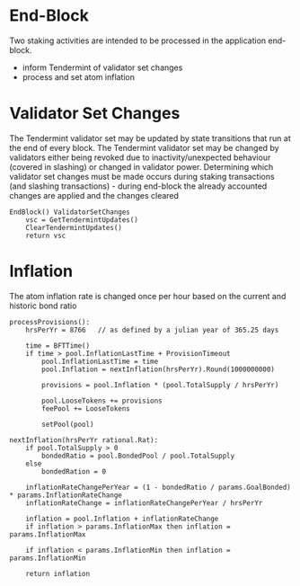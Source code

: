 # End-Block 

Two staking activities are intended to be processed in the application end-block.
 - inform Tendermint of validator set changes
 - process and set atom inflation

# Validator Set Changes

The Tendermint validator set may be updated by state transitions that run at
the end of every block. The Tendermint validator set may be changed by
validators either being revoked due to inactivity/unexpected behaviour (covered
in slashing) or changed in validator power. Determining which validator set
changes must be made occurs during staking transactions (and slashing
transactions) - during end-block the already accounted changes are applied and
the changes cleared

```golang
EndBlock() ValidatorSetChanges
    vsc = GetTendermintUpdates()
    ClearTendermintUpdates()
    return vsc
```

# Inflation

The atom inflation rate is changed once per hour based on the current and
historic bond ratio

```golang
processProvisions():
    hrsPerYr = 8766   // as defined by a julian year of 365.25 days
    
    time = BFTTime()
    if time > pool.InflationLastTime + ProvisionTimeout 
        pool.InflationLastTime = time
        pool.Inflation = nextInflation(hrsPerYr).Round(1000000000)
        
        provisions = pool.Inflation * (pool.TotalSupply / hrsPerYr)
        
        pool.LooseTokens += provisions
        feePool += LooseTokens
        
        setPool(pool)

nextInflation(hrsPerYr rational.Rat):
    if pool.TotalSupply > 0 
        bondedRatio = pool.BondedPool / pool.TotalSupply
    else 
        bondedRation = 0
   
    inflationRateChangePerYear = (1 - bondedRatio / params.GoalBonded) * params.InflationRateChange
    inflationRateChange = inflationRateChangePerYear / hrsPerYr

    inflation = pool.Inflation + inflationRateChange
    if inflation > params.InflationMax then inflation = params.InflationMax
	
    if inflation < params.InflationMin then inflation = params.InflationMin
	
    return inflation 
```

